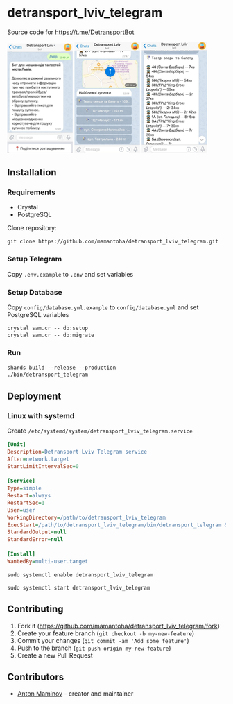# detransport_lviv_telegram

Source code for <https://t.me/DetransportBot>

<p>
  <img src="https://github.com/mamantoha/detransport_lviv_telegram/blob/master/screenshots/screenshot3.jpg?raw=true" width="30%" />
  <img src="https://github.com/mamantoha/detransport_lviv_telegram/blob/master/screenshots/screenshot1.jpg?raw=true" width="30%" />
  <img src="https://github.com/mamantoha/detransport_lviv_telegram/blob/master/screenshots/screenshot2.jpg?raw=true" width="30%" />
</p>

## Installation

### Requirements

- Crystal
- PostgreSQL

Clone repository:

```console
git clone https://github.com/mamantoha/detransport_lviv_telegram.git
```

### Setup Telegram

Copy `.env.example` to `.env` and set variables

### Setup Database

Copy `config/database.yml.example` to `config/database.yml` and set PostgreSQL variables

```console
crystal sam.cr -- db:setup
crystal sam.cr -- db:migrate
```

### Run

```console
shards build --release --production
./bin/detransport_telegram
```

## Deployment

### Linux with systemd

Create `/etc/systemd/system/detransport_lviv_telegram.service`

```ini
[Unit]
Description=Detransport Lviv Telegram service
After=network.target
StartLimitIntervalSec=0

[Service]
Type=simple
Restart=always
RestartSec=1
User=user
WorkingDirectory=/path/to/detransport_lviv_telegram
ExecStart=/path/to/detransport_lviv_telegram/bin/detransport_telegram &>/dev/null &
StandardOutput=null
StandardError=null

[Install]
WantedBy=multi-user.target
```

```console
sudo systemctl enable detransport_lviv_telegram
```

```console
sudo systemctl start detransport_lviv_telegram
```

## Contributing

1. Fork it (<https://github.com/mamantoha/detransport_lviv_telegram/fork>)
2. Create your feature branch (`git checkout -b my-new-feature`)
3. Commit your changes (`git commit -am 'Add some feature'`)
4. Push to the branch (`git push origin my-new-feature`)
5. Create a new Pull Request

## Contributors

- [Anton Maminov](https://github.com/mamantoha) - creator and maintainer
